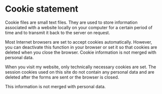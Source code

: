 # Cookie statement

Cookie files are small text files. They are used to store information associated 
with a website locally on your computer for a certain period of time 
and to transmit it back to the server on request.

Most Internet browsers are set to accept cookies automatically. 
However, you can deactivate this function in your browser or set 
it so that cookies are deleted when you close the browser. 
Cookie information is not merged with personal data.

When you visit my website, only technically necessary cookies are set. 
The session cookies used on this site do not contain any personal 
data and are deleted after the forms are sent or the browser is closed.

This information is not merged with personal data.